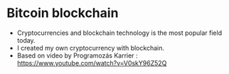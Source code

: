 # Bitcoin blockchain

- Cryptocurrencies and blockchain technology is the most popular field today.
- I created my own cryptocurrency with blockchain.
- Based on video by Programozás Karrier : https://www.youtube.com/watch?v=V0skY96Z52Q